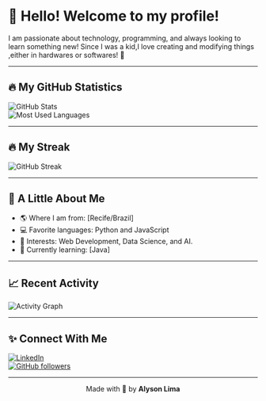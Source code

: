 # 👋 Hello! Welcome to my profile!

I am passionate about technology, programming, and always looking to learn something new! Since I was a kid,I love creating and modifying things ,either in hardwares or softwares! 🚀

---

## 🔥 My GitHub Statistics

![GitHub Stats](https://github-readme-stats.vercel.app/api?username=AlysonLima1&show_icons=true&theme=radical)  
![Most Used Languages](https://github-readme-stats.vercel.app/api/top-langs/?username=AlysonLima1&layout=compact&theme=radical)

---

## 🔥 My Streak

![GitHub Streak](https://github-readme-streak-stats.herokuapp.com/?user=AlysonLima1&theme=radical)

---

## 🌱 A Little About Me

- 🌎 Where I am from: [Recife/Brazil]  
- 💻 Favorite languages: Python and JavaScript  
- 🌟 Interests: Web Development, Data Science, and AI.  
- 🎯 Currently learning: [Java]  

---

## 📈 Recent Activity

![Activity Graph](https://github-readme-activity-graph.vercel.app/graph?username=AlysonLima1&theme=radical)

---

## ✨ Connect With Me

[![LinkedIn](https://img.shields.io/badge/-LinkedIn-blue?style=flat&logo=Linkedin&logoColor=white)](https://www.linkedin.com/in/alyson-lima-a556522a0/)  
[![GitHub followers](https://img.shields.io/github/followers/AlysonLima1?style=social)](https://github.com/AlysonLima1)  

---

<p align="center">
  Made with 💖 by <b>Alyson Lima</b>
</p>


